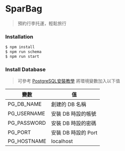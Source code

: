 # SparBag
> 預約行李托運，輕鬆旅行

### Installation

```sh
$ npm install
$ npm run schema
$ npm run start
```

### Install Database

>可參考 [PostgreSQL安裝教學](https://youtu.be/djPMnhVa76Y)
>將環境變數加入以下值

| 變數 | 值 |
| ------ | ------ |
| PG_DB_NAME | 創建的 DB 名稱 |
| PG_USERNAME | 安裝 DB 時設的帳號 |
| PG_PASSWORD | 安裝 DB 時設的密碼 |
| PG_PORT | 安裝 DB 時設的 Port |
| PG_HOSTNAME | localhost |